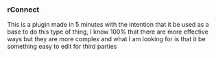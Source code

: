 ### rConnect

This is a plugin made in 5 minutes with the intention that it be used as a base to do this type of thing, I know 100% that there are more effective ways but they are more complex and what I am looking for is that it be something easy to edit for third parties
